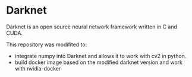 # Darknet #
Darknet is an open source neural network framework written in C and CUDA. 

This repository was modifited to:
- integrate numpy into Darknet and allows it to work with cv2 in python.
- build docker image based on the modified darknet version and work with nvidia-docker
